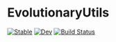 # EvolutionaryUtils

[![Stable](https://img.shields.io/badge/docs-stable-blue.svg)](https://dmolina.github.io/EvolutionaryUtils.jl/stable)
[![Dev](https://img.shields.io/badge/docs-dev-blue.svg)](https://dmolina.github.io/EvolutionaryUtils.jl/dev)
[![Build Status](https://github.com/dmolina/EvolutionaryUtils.jl/workflows/CI/badge.svg)](https://github.com/dmolina/EvolutionaryUtils.jl/actions)
